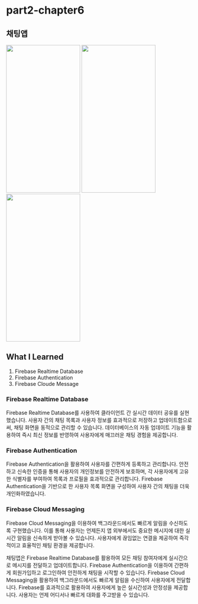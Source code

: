 # part2-chapter6

## 채팅앱

<img src="https://github.com/soommmin/part2-chapter6/assets/150005268/5be01e09-c12d-4ab9-9966-9ff9139168c8" width="200" height="400"/>
<img src="https://github.com/soommmin/part2-chapter6/assets/150005268/5e18aa19-cc19-4549-bed2-e7fa96912318" width="200" height="400"/>
<img src="https://github.com/soommmin/part2-chapter6/assets/150005268/77d0d47a-50ec-45cd-8539-876981716dab" width="200" height="400"/>

## What I Learned
1. Firebase Realtime Database
2. Firebase Authentication
3. Firebase Cloude Message


### Firebase Realtime Database
Firebase Realtime Database를 사용하여 클라이언트 간 실시간 데이터 공유를 실현했습니다. 사용자 간의 채팅 목록과 사용자 정보를 효과적으로 저장하고 업데이트함으로써, 채팅 화면을 동적으로 관리할 수 있습니다. 데이터베이스의 자동 업데이트 기능을 활용하여 즉시 최신 정보를 반영하여 사용자에게 매끄러운 채팅 경험을 제공합니다.

### Firebase Authentication
Firebase Authentication을 활용하여 사용자를 간편하게 등록하고 관리합니다. 안전하고 신속한 인증을 통해 사용자의 개인정보를 안전하게 보호하며, 각 사용자에게 고유한 식별자를 부여하여 목록과 프로필을 효과적으로 관리합니다. Firebase Authentication을 기반으로 한 사용자 목록 화면을 구성하여 사용자 간의 채팅을 더욱 개인화하였습니다.

### Firebase Cloud Messaging
Firebase Cloud Messaging을 이용하여 백그라운드에서도 빠르게 알림을 수신하도록 구현했습니다. 이를 통해 사용자는 언제든지 앱 외부에서도 중요한 메시지에 대한 실시간 알림을 신속하게 받아볼 수 있습니다. 사용자에게 끊임없는 연결을 제공하여 즉각적이고 효율적인 채팅 환경을 제공합니다.


채팅앱은 Firebase Realtime Database를 활용하여 모든 채팅 참여자에게 실시간으로 메시지를 전달하고 업데이트합니다.
Firebase Authentication을 이용하여 간편하게 회원가입하고 로그인하여 안전하게 채팅을 시작할 수 있습니다.
Firebase Cloud Messaging을 활용하여 백그라운드에서도 빠르게 알림을 수신하여 사용자에게 전달합니다.
Firebase를 효과적으로 활용하여 사용자에게 높은 실시간성과 안정성을 제공합니다. 사용자는 언제 어디서나 빠르게 대화를 주고받을 수 있습니다.
